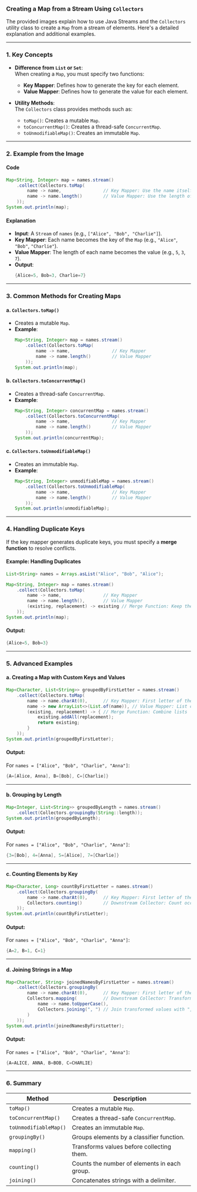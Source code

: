 ### **Creating a Map from a Stream Using `Collectors`**

The provided images explain how to use Java Streams and the `Collectors` utility class to create a `Map` from a stream of elements. Here's a detailed explanation and additional examples.

---

### **1. Key Concepts**

- **Difference from `List` or `Set`**:  
  When creating a `Map`, you must specify two functions:
  - **Key Mapper**: Defines how to generate the key for each element.
  - **Value Mapper**: Defines how to generate the value for each element.

- **Utility Methods**:  
  The `Collectors` class provides methods such as:
  - `toMap()`: Creates a mutable `Map`.
  - `toConcurrentMap()`: Creates a thread-safe `ConcurrentMap`.
  - `toUnmodifiableMap()`: Creates an immutable `Map`.

---

### **2. Example from the Image**

#### **Code**
```java
Map<String, Integer> map = names.stream()
    .collect(Collectors.toMap(
        name -> name,                // Key Mapper: Use the name itself as the key
        name -> name.length()        // Value Mapper: Use the length of the name as the value
    ));
System.out.println(map);
```

#### **Explanation**
- **Input**: A `Stream` of `names` (e.g., `["Alice", "Bob", "Charlie"]`).
- **Key Mapper**: Each name becomes the key of the `Map` (e.g., `"Alice"`, `"Bob"`, `"Charlie"`).
- **Value Mapper**: The length of each name becomes the value (e.g., `5`, `3`, `7`).
- **Output**:  
  ```java
  {Alice=5, Bob=3, Charlie=7}
  ```

---

### **3. Common Methods for Creating Maps**

#### **a. `Collectors.toMap()`**
- Creates a mutable `Map`.
- **Example**:
  ```java
  Map<String, Integer> map = names.stream()
      .collect(Collectors.toMap(
          name -> name,                // Key Mapper
          name -> name.length()        // Value Mapper
      ));
  System.out.println(map);
  ```

#### **b. `Collectors.toConcurrentMap()`**
- Creates a thread-safe `ConcurrentMap`.
- **Example**:
  ```java
  Map<String, Integer> concurrentMap = names.stream()
      .collect(Collectors.toConcurrentMap(
          name -> name,                // Key Mapper
          name -> name.length()        // Value Mapper
      ));
  System.out.println(concurrentMap);
  ```

#### **c. `Collectors.toUnmodifiableMap()`**
- Creates an immutable `Map`.
- **Example**:
  ```java
  Map<String, Integer> unmodifiableMap = names.stream()
      .collect(Collectors.toUnmodifiableMap(
          name -> name,                // Key Mapper
          name -> name.length()        // Value Mapper
      ));
  System.out.println(unmodifiableMap);
  ```

---

### **4. Handling Duplicate Keys**

If the key mapper generates duplicate keys, you must specify a **merge function** to resolve conflicts.

#### **Example: Handling Duplicates**
```java
List<String> names = Arrays.asList("Alice", "Bob", "Alice");

Map<String, Integer> map = names.stream()
    .collect(Collectors.toMap(
        name -> name,                // Key Mapper
        name -> name.length(),       // Value Mapper
        (existing, replacement) -> existing // Merge Function: Keep the existing value
    ));
System.out.println(map);
```

#### **Output**:
```java
{Alice=5, Bob=3}
```

---

### **5. Advanced Examples**

#### **a. Creating a Map with Custom Keys and Values**
```java
Map<Character, List<String>> groupedByFirstLetter = names.stream()
    .collect(Collectors.toMap(
        name -> name.charAt(0),      // Key Mapper: First letter of the name
        name -> new ArrayList<>(List.of(name)), // Value Mapper: List containing the name
        (existing, replacement) -> { // Merge Function: Combine lists
            existing.addAll(replacement);
            return existing;
        }
    ));
System.out.println(groupedByFirstLetter);
```

#### **Output**:
For `names = ["Alice", "Bob", "Charlie", "Anna"]`:
```java
{A=[Alice, Anna], B=[Bob], C=[Charlie]}
```

---

#### **b. Grouping by Length**
```java
Map<Integer, List<String>> groupedByLength = names.stream()
    .collect(Collectors.groupingBy(String::length));
System.out.println(groupedByLength);
```

#### **Output**:
For `names = ["Alice", "Bob", "Charlie", "Anna"]`:
```java
{3=[Bob], 4=[Anna], 5=[Alice], 7=[Charlie]}
```

---

#### **c. Counting Elements by Key**
```java
Map<Character, Long> countByFirstLetter = names.stream()
    .collect(Collectors.groupingBy(
        name -> name.charAt(0),      // Key Mapper: First letter of the name
        Collectors.counting()        // Downstream Collector: Count occurrences
    ));
System.out.println(countByFirstLetter);
```

#### **Output**:
For `names = ["Alice", "Bob", "Charlie", "Anna"]`:
```java
{A=2, B=1, C=1}
```

---

#### **d. Joining Strings in a Map**
```java
Map<Character, String> joinedNamesByFirstLetter = names.stream()
    .collect(Collectors.groupingBy(
        name -> name.charAt(0),      // Key Mapper: First letter of the name
        Collectors.mapping(          // Downstream Collector: Transform values
            name -> name.toUpperCase(),
            Collectors.joining(", ") // Join transformed values with ", "
        )
    ));
System.out.println(joinedNamesByFirstLetter);
```

#### **Output**:
For `names = ["Alice", "Bob", "Charlie", "Anna"]`:
```java
{A=ALICE, ANNA, B=BOB, C=CHARLIE}
```

---

### **6. Summary**

| **Method**                  | **Description**                                                                                   |
|-----------------------------|---------------------------------------------------------------------------------------------------|
| `toMap()`                   | Creates a mutable `Map`.                                                                         |
| `toConcurrentMap()`         | Creates a thread-safe `ConcurrentMap`.                                                           |
| `toUnmodifiableMap()`       | Creates an immutable `Map`.                                                                      |
| `groupingBy()`              | Groups elements by a classifier function.                                                        |
| `mapping()`                 | Transforms values before collecting them.                                                        |
| `counting()`                | Counts the number of elements in each group.                                                     |
| `joining()`                 | Concatenates strings with a delimiter.                                                           |

